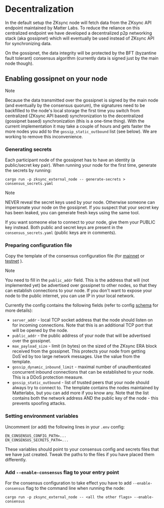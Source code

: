 # Decentralization

In the default setup the ZKsync node will fetch data from the ZKsync API endpoint maintained by Matter Labs. To reduce
the reliance on this centralized endpoint we have developed a decentralized p2p networking stack (aka gossipnet) which
will eventually be used instead of ZKsync API for synchronizing data.

On the gossipnet, the data integrity will be protected by the BFT (byzantine fault tolerant) consensus algorithm
(currently data is signed just by the main node though).

## Enabling gossipnet on your node

> [!NOTE]
>
> Because the data transmitted over the gossipnet is signed by the main node (and eventually by the consensus quorum),
> the signatures need to be backfilled to the node's local storage the first time you switch from centralized (ZKsync
> API based) synchronization to the decentralized (gossipnet based) synchronization (this is a one-time thing). With the
> current implementation it may take a couple of hours and gets faster the more nodes you add to the
> `gossip_static_outbound` list (see below). We are working to remove this inconvenience.

### Generating secrets

Each participant node of the gossipnet has to have an identity (a public/secret key pair). When running your node for the
first time, generate the secrets by running:

```
cargo run -p zksync_external_node -- generate-secrets > consensus_secrets.yaml
```

> [!NOTE]
>
> NEVER reveal the secret keys used by your node. Otherwise someone can impersonate your node on the gossipnet. If you
> suspect that your secret key has been leaked, you can generate fresh keys using the same tool.
>
> If you want someone else to connect to your node, give them your PUBLIC key instead. Both public and secret keys are
> present in the `consensus_secrets.yaml` (public keys are in comments).

### Preparing configuration file

Copy the template of the consensus configuration file (for
[mainnet](https://github.com/matter-labs/zksync-era/blob/main/docs/guides/external-node/prepared_configs/mainnet_consensus_config.yaml)
or
[testnet](https://github.com/matter-labs/zksync-era/blob/main/docs/guides/external-node/prepared_configs/testnet_consensus_config.yaml)
).

> [!NOTE]
>
> You need to fill in the `public_addr` field. This is the address that will (not implemented yet) be advertised over
> gossipnet to other nodes, so that they can establish connections to your node. If you don't want to expose your node
> to the public internet, you can use IP in your local network.

Currently the config contains the following fields (refer to config
[schema](https://github.com/matter-labs/zksync-era/blob/990676c5f84afd2ff8cd337f495c82e8d1f305a4/core/lib/protobuf_config/src/proto/core/consensus.proto#L66)
for more details):

- `server_addr` - local TCP socket address that the node should listen on for incoming connections. Note that this is an
  additional TCP port that will be opened by the node.
- `public_addr` - the public address of your node that will be advertised over the gossipnet.
- `max_payload_size` - limit (in bytes) on the sized of the ZKsync ERA block received from the gossipnet. This protects
  your node from getting DoS`ed by too large network messages. Use the value from the template.
- `gossip_dynamic_inbound_limit` - maximal number of unauthenticated concurrent inbound connections that can be
  established to your node. This is a DDoS protection measure.
- `gossip_static_outbound` - list of trusted peers that your node should always try to connect to. The template contains
  the nodes maintained by Matterlabs, but you can add more if you know any. Note that the list contains both the network
  address AND the public key of the node - this prevents spoofing attacks.

### Setting environment variables

Uncomment (or add) the following lines in your `.env` config:

```
EN_CONSENSUS_CONFIG_PATH=...
EN_CONSENSUS_SECRETS_PATH=...
```

These variables should point to your consensus config and secrets files that we have just created. Tweak the paths to
the files if you have placed them differently.

### Add `--enable-consensus` flag to your entry point

For the consensus configuration to take effect you have to add `--enable-consensus` flag to the command line when
running the node:

```
cargo run -p zksync_external_node -- <all the other flags> --enable-consensus
```
